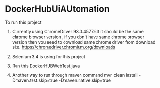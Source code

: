 # DockerHubUiAUtomation

To run this project

1) Currently using ChromeDriver 93.0.4577.63 it should be the same chrome browser version , if you don't have same chrome browser version then you need to download same 
chrome driver from download site.
https://chromedriver.chromium.org/downloads

2) Selenium 3.4 is using for this project

3) Run this DockerHUBWebTest.java
4) Another way to run through maven command
     mvn clean install -Dmaven.test.skip=true -Dmaven.native.skip=true
